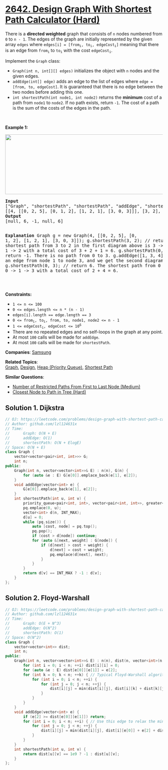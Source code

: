 # [2642. Design Graph With Shortest Path Calculator (Hard)](https://leetcode.com/problems/design-graph-with-shortest-path-calculator)

<p>There is a <strong>directed weighted</strong> graph that consists of <code>n</code> nodes numbered from <code>0</code> to <code>n - 1</code>. The edges of the graph are initially represented by the given array <code>edges</code> where <code>edges[i] = [from<sub>i</sub>, to<sub>i</sub>, edgeCost<sub>i</sub>]</code> meaning that there is an edge from <code>from<sub>i</sub></code> to <code>to<sub>i</sub></code> with the cost <code>edgeCost<sub>i</sub></code>.</p>
<p>Implement the <code>Graph</code> class:</p>
<ul>
	<li><code>Graph(int n, int[][] edges)</code> initializes the object with <code>n</code> nodes and the given edges.</li>
	<li><code>addEdge(int[] edge)</code> adds an edge to the list of edges where <code>edge = [from, to, edgeCost]</code>. It is guaranteed that there is no edge between the two nodes before adding this one.</li>
	<li><code>int shortestPath(int node1, int node2)</code> returns the <strong>minimum</strong> cost of a path from <code>node1</code> to <code>node2</code>. If no path exists, return <code>-1</code>. The cost of a path is the sum of the costs of the edges in the path.</li>
</ul>
<p>&nbsp;</p>
<p><strong class="example">Example 1:</strong></p>
<img alt="" src="https://assets.leetcode.com/uploads/2023/01/11/graph3drawio-2.png" style="width: 621px; height: 191px;">
<pre><strong>Input</strong>
["Graph", "shortestPath", "shortestPath", "addEdge", "shortestPath"]
[[4, [[0, 2, 5], [0, 1, 2], [1, 2, 1], [3, 0, 3]]], [3, 2], [0, 3], [[1, 3, 4]], [0, 3]]
<strong>Output</strong>
[null, 6, -1, null, 6]

<strong>Explanation</strong>
Graph g = new Graph(4, [[0, 2, 5], [0, 1, 2], [1, 2, 1], [3, 0, 3]]);
g.shortestPath(3, 2); // return 6. The shortest path from 3 to 2 in the first diagram above is 3 -&gt; 0 -&gt; 1 -&gt; 2 with a total cost of 3 + 2 + 1 = 6.
g.shortestPath(0, 3); // return -1. There is no path from 0 to 3.
g.addEdge([1, 3, 4]); // We add an edge from node 1 to node 3, and we get the second diagram above.
g.shortestPath(0, 3); // return 6. The shortest path from 0 to 3 now is 0 -&gt; 1 -&gt; 3 with a total cost of 2 + 4 = 6.
</pre>
<p>&nbsp;</p>
<p><strong>Constraints:</strong></p>
<ul>
	<li><code>1 &lt;= n &lt;= 100</code></li>
	<li><code>0 &lt;= edges.length &lt;= n * (n - 1)</code></li>
	<li><code>edges[i].length == edge.length == 3</code></li>
	<li><code>0 &lt;= from<sub>i</sub>, to<sub>i</sub>, from, to, node1, node2 &lt;= n - 1</code></li>
	<li><code>1 &lt;= edgeCost<sub>i</sub>, edgeCost &lt;= 10<sup>6</sup></code></li>
	<li>There are no repeated edges and no self-loops in the graph at any point.</li>
	<li>At most <code>100</code> calls will be made for <code>addEdge</code>.</li>
	<li>At most <code>100</code> calls will be made for <code>shortestPath</code>.</li>
</ul>

**Companies**:
[Samsung](https://leetcode.com/company/samsung)

**Related Topics**:  
[Graph](https://leetcode.com/tag/graph/), [Design](https://leetcode.com/tag/design/), [Heap (Priority Queue)](https://leetcode.com/tag/heap-priority-queue/), [Shortest Path](https://leetcode.com/tag/shortest-path/)

**Similar Questions**:
* [Number of Restricted Paths From First to Last Node (Medium)](https://leetcode.com/problems/number-of-restricted-paths-from-first-to-last-node/)
* [Closest Node to Path in Tree (Hard)](https://leetcode.com/problems/closest-node-to-path-in-tree/)

## Solution 1. Dijkstra

```cpp
// OJ: https://leetcode.com/problems/design-graph-with-shortest-path-calculator
// Author: github.com/lzl124631x
// Time:
//      Graph: O(N + E)
//      addEdge: O(1)
//      shortestPath: O(N + ElogE)
// Space: O(N + E)
class Graph {
    vector<vector<pair<int, int>>> G;
    int n;
public:
    Graph(int n, vector<vector<int>>& E) : n(n), G(n) {
        for (auto &e : E) G[e[0]].emplace_back(e[1], e[2]);
    }
    void addEdge(vector<int> e) {
        G[e[0]].emplace_back(e[1], e[2]);
    }
    int shortestPath(int u, int v) {
        priority_queue<pair<int, int>, vector<pair<int, int>>, greater<>> pq; // cost, node
        pq.emplace(0, u);
        vector<int> d(n, INT_MAX);
        d[u] = 0;
        while (pq.size()) {
            auto [cost, node] = pq.top();
            pq.pop();
            if (cost > d[node]) continue;
            for (auto &[next, weight] : G[node]) {
                if (d[next] > cost + weight) {
                    d[next] = cost + weight;
                    pq.emplace(d[next], next);
                }
            }
        }
        return d[v] == INT_MAX ? -1 : d[v];
    }
};
```

## Solution 2. Floyd-Warshall

```cpp
// OJ: https://leetcode.com/problems/design-graph-with-shortest-path-calculator
// Author: github.com/lzl124631x
// Time:
//      Graph: O(E + N^3)
//      addEdge: O(N^2)
//      shortestPath: O(1)
// Space: O(N^2)
class Graph {
    vector<vector<int>> dist;
    int n;
public:
    Graph(int n, vector<vector<int>>& E) : n(n), dist(n, vector<int>(n, 1e9)) {
        for (int i = 0; i < n; ++i) dist[i][i] = 0;
        for (auto &e : E) dist[e[0]][e[1]] = e[2];
        for (int k = 0; k < n; ++k) { // Typical Floyd-Warshall algorithm. Use a middle node `k` to relax the min distance from `i` to `j`
            for (int i = 0; i < n; ++i) {
                for (int j = 0; j < n; ++j) {
                    dist[i][j] = min(dist[i][j], dist[i][k] + dist[k][j]);
                }
            }
        }
    }
    void addEdge(vector<int> e) {
        if (e[2] >= dist[e[0]][e[1]]) return;
        for (int i = 0; i < n; ++i) { // Use this edge to relax the min distance from `i` to `j`.
            for (int j = 0; j < n; ++j) {
                dist[i][j] = min(dist[i][j], dist[i][e[0]] + e[2] + dist[e[1]][j]);
            }
        }
    }
    int shortestPath(int u, int v) {
        return dist[u][v] == 1e9 ? -1 : dist[u][v];
    }
};
```